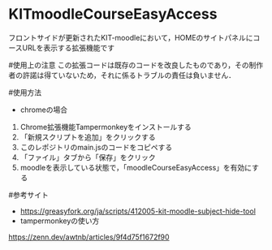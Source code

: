 # KITmoodleCourseEasyAccess
フロントサイドが更新されたKIT-moodleにおいて，HOMEのサイトパネルにコースURLを表示する拡張機能です

#使用上の注意
この拡張コードは既存のコードを改良したものであり，その制作者の許諾は得ていないため，それに係るトラブルの責任は負いません．

#使用方法
* chromeの場合
1. Chrome拡張機能Tampermonkeyをインストールする
2. 「新規スクリプトを追加」をクリックする
3. このレポジトリのmain.jsのコードをコピペする
4. 「ファイル」タブから「保存」をクリック
5. moodleを表示している状態で，「moodleCourseEasyAccess」を有効にする

#参考サイト
* https://greasyfork.org/ja/scripts/412005-kit-moodle-subject-hide-tool
* tampermonkeyの使い方

https://zenn.dev/awtnb/articles/9f4d75f1672f90
